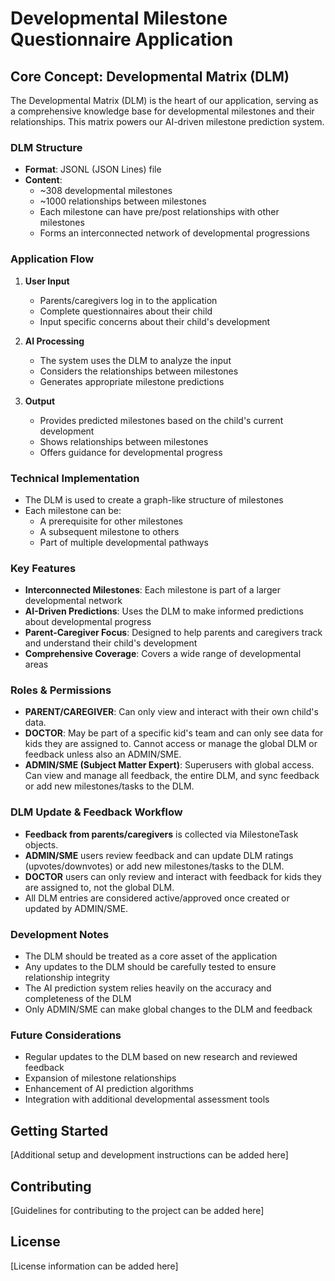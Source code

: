 # Developmental Milestone Questionnaire Application

## Core Concept: Developmental Matrix (DLM)

The Developmental Matrix (DLM) is the heart of our application, serving as a comprehensive knowledge base for developmental milestones and their relationships. This matrix powers our AI-driven milestone prediction system.

### DLM Structure
- **Format**: JSONL (JSON Lines) file
- **Content**: 
  - ~308 developmental milestones
  - ~1000 relationships between milestones
  - Each milestone can have pre/post relationships with other milestones
  - Forms an interconnected network of developmental progressions

### Application Flow
1. **User Input**
   - Parents/caregivers log in to the application
   - Complete questionnaires about their child
   - Input specific concerns about their child's development

2. **AI Processing**
   - The system uses the DLM to analyze the input
   - Considers the relationships between milestones
   - Generates appropriate milestone predictions

3. **Output**
   - Provides predicted milestones based on the child's current development
   - Shows relationships between milestones
   - Offers guidance for developmental progress

### Technical Implementation
- The DLM is used to create a graph-like structure of milestones
- Each milestone can be:
  - A prerequisite for other milestones
  - A subsequent milestone to others
  - Part of multiple developmental pathways

### Key Features
- **Interconnected Milestones**: Each milestone is part of a larger developmental network
- **AI-Driven Predictions**: Uses the DLM to make informed predictions about developmental progress
- **Parent-Caregiver Focus**: Designed to help parents and caregivers track and understand their child's development
- **Comprehensive Coverage**: Covers a wide range of developmental areas

### Roles & Permissions
- **PARENT/CAREGIVER**: Can only view and interact with their own child's data.
- **DOCTOR**: May be part of a specific kid's team and can only see data for kids they are assigned to. Cannot access or manage the global DLM or feedback unless also an ADMIN/SME.
- **ADMIN/SME (Subject Matter Expert)**: Superusers with global access. Can view and manage all feedback, the entire DLM, and sync feedback or add new milestones/tasks to the DLM.

### DLM Update & Feedback Workflow
- **Feedback from parents/caregivers** is collected via MilestoneTask objects.
- **ADMIN/SME** users review feedback and can update DLM ratings (upvotes/downvotes) or add new milestones/tasks to the DLM.
- **DOCTOR** users can only review and interact with feedback for kids they are assigned to, not the global DLM.
- All DLM entries are considered active/approved once created or updated by ADMIN/SME.

### Development Notes
- The DLM should be treated as a core asset of the application
- Any updates to the DLM should be carefully tested to ensure relationship integrity
- The AI prediction system relies heavily on the accuracy and completeness of the DLM
- Only ADMIN/SME can make global changes to the DLM and feedback

### Future Considerations
- Regular updates to the DLM based on new research and reviewed feedback
- Expansion of milestone relationships
- Enhancement of AI prediction algorithms
- Integration with additional developmental assessment tools

## Getting Started
[Additional setup and development instructions can be added here]

## Contributing
[Guidelines for contributing to the project can be added here]

## License
[License information can be added here]